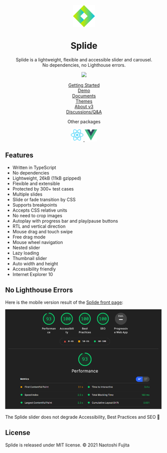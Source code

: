 <div align="center">
<a href="https://splidejs.com">
  <img alt="Splide" src="./images/logo.svg" width="70">
</a>

<h1>Splide</h1>

<p>
Splide is a lightweight, flexible and accessible slider and carousel.<br>
No dependencies, no Lighthouse errors.
</p>

[![](https://data.jsdelivr.com/v1/package/npm/@splidejs/splide/badge)](https://www.jsdelivr.com/package/npm/@splidejs/splide)

<p>
  <a href="https://splidejs.com/guides/getting-started/" target="_blank">Getting Started</a>
  <br>
  <a href="https://splidejs.com/" target="_blank">Demo</a>
  <br>
  <a href="https://splidejs.com/documents/" target="_blank">Documents</a>
  <br>
  <a href="https://splidejs.com/guides/themes/" target="_blank">Themes</a>
  <br>
  <a href="https://splidejs.com/guides/version3/" target="_blank">About v3</a>
  <br>
  <a href="https://github.com/Splidejs/splide/discussions">Discussions/Q&A</a>
</p>

<p>
  Other packages
</p>
<p>
  <a href="https://splidejs.com/integration/react-splide/" target="_blank">
    <img alt="React Splide" src="./images/react-logo.svg" width="40">
  </a>
  <a href="https://splidejs.com/integration/vue-splide/" target="_blank">
    <img alt="Vue Splide" src="./images/vue-logo.svg" width="40">
  </a>
</p>
</div>

## Features

- Written in TypeScript
- No dependencies
- Lightweight, 26kB (11kB gzipped)
- Flexible and extensible
- Protected by 300+ test cases
- Multiple slides
- Slide or fade transition by CSS
- Supports breakpoints
- Accepts CSS relative units
- No need to crop images
- Autoplay with progress bar and play/pause buttons
- RTL and vertical direction
- Mouse drag and touch swipe
- Free drag mode
- Mouse wheel navigation
- Nested slider
- Lazy loading
- Thumbnail slider
- Auto width and height
- Accessibility friendly
- Internet Explorer 10


## No Lighthouse Errors

Here is the mobile version result of the [Splide front page](https://splidejs.com):

<img alt="Lighthouse result of the Splide frontpage" src="./images/lighthouse-mobile.png" width="500">

The Splide slider does not degrade Accessibility, Best Practices and SEO 🎉


## License

Splide is released under MIT license. © 2021 Naotoshi Fujita
